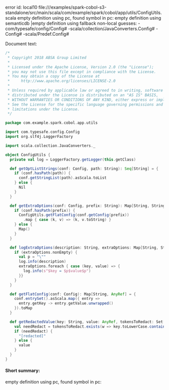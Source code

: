 error id: local10
file://<WORKSPACE>/examples/spark-cobol-s3-standalone/src/main/scala/com/example/spark/cobol/app/utils/ConfigUtils.scala
empty definition using pc, found symbol in pc: 
empty definition using semanticdb
|empty definition using fallback
non-local guesses:
	 -com/typesafe/config/Config#
	 -scala/collection/JavaConverters.Config#
	 -Config#
	 -scala/Predef.Config#

Document text:

```scala
/*
 * Copyright 2018 ABSA Group Limited
 *
 * Licensed under the Apache License, Version 2.0 (the "License");
 * you may not use this file except in compliance with the License.
 * You may obtain a copy of the License at
 *     http://www.apache.org/licenses/LICENSE-2.0
 *
 * Unless required by applicable law or agreed to in writing, software
 * distributed under the License is distributed on an "AS IS" BASIS,
 * WITHOUT WARRANTIES OR CONDITIONS OF ANY KIND, either express or implied.
 * See the License for the specific language governing permissions and
 * limitations under the License.
 */

package com.example.spark.cobol.app.utils

import com.typesafe.config.Config
import org.slf4j.LoggerFactory

import scala.collection.JavaConverters._

object ConfigUtils {
  private val log = LoggerFactory.getLogger(this.getClass)

  def getOptListStrings(conf: Config, path: String): Seq[String] = {
    if (conf.hasPath(path)) {
      conf.getStringList(path).asScala.toList
    } else {
      Nil
    }
  }

  def getExtraOptions(conf: Config, prefix: String): Map[String, String] = {
    if (conf.hasPath(prefix)) {
      ConfigUtils.getFlatConfig(conf.getConfig(prefix))
        .map { case (k, v) => (k, v.toString) }
    } else {
      Map()
    }
  }

  def logExtraOptions(description: String, extraOptions: Map[String, String]): Unit = {
    if (extraOptions.nonEmpty) {
      val p = "\""
      log.info(description)
      extraOptions.foreach { case (key, value) => {
        log.info(s"$key = $p$value$p")
      }}
    }
  }

  def getFlatConfig(conf: Config): Map[String, AnyRef] = {
    conf.entrySet().asScala.map({ entry =>
      entry.getKey -> entry.getValue.unwrapped()
    }).toMap
  }

  def getRedactedValue(key: String, value: AnyRef, tokensToRedact: Set[String]): AnyRef = {
    val needRedact = tokensToRedact.exists(w => key.toLowerCase.contains(w.toLowerCase()))
    if (needRedact) {
      "[redacted]"
    } else {
      value
    }
  }
}

```

#### Short summary: 

empty definition using pc, found symbol in pc: 